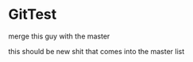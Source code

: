 # GitTest
 merge this guy with the master 
 
 
 this should be new shit that comes into the master list 




